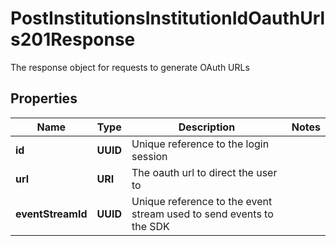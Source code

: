 

# PostInstitutionsInstitutionIdOauthUrls201Response

The response object for requests to generate OAuth URLs

## Properties

| Name | Type | Description | Notes |
|------------ | ------------- | ------------- | -------------|
|**id** | **UUID** | Unique reference to the login session |  |
|**url** | **URI** | The oauth url to direct the user to |  |
|**eventStreamId** | **UUID** | Unique reference to the event stream used to send events to the SDK |  |



